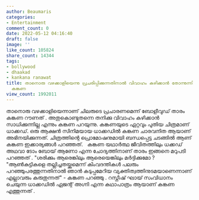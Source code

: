```yaml
---
author: Beaumaris
categories:
- Entertainment
comment_count: 0
date: 2022-05-12 04:16:40
draft: false
image: ''
like_count: 105824
share_count: 14344
tags:
- bollywood
- dhaakad
- kankana ranawat
title: താനൊരു വഴക്കാളിയെന്നു പ്രചരിപ്പിക്കുന്നതിനാൽ വിവാഹം കഴിക്കാൻ തോന്നുന്നില്ലെന്ന്
  കങ്കണ
view_count: 1992011
---
```


താനൊരു വഴക്കാളിയെന്നാണ് ചിലരുടെ പ്രചാരണമെന്ന് ബോളീവുഡ് താരം കങ്കണ റൗണത് . അതുകൊണ്ടുതന്നെ തനിക്കു വിവാഹം കഴിക്കാൻ സാധിക്കുന്നില്ല എന്നും കങ്കണ പറയുന്നു. കങ്കണയുടെ ഏറ്റവും പുതിയ ചിത്രമാണ് ധാക്കഡ്. ഒരു ആക്ഷൻ സിനിമയായ ധാക്കഡിൽ കങ്കണ ചാരവനിത ആയാണ് അഭിനയിക്കുന്നത്. ചിത്രത്തിന്റെ പ്രൊമോഷനുമായി ബന്ധപ്പെട്ട ചടങ്ങിൽ ആണ് കങ്കണ ഇക്കാര്യങ്ങൾ പറഞ്ഞത്. &nbsp; കങ്കണ യഥാർത്ഥ ജീവിതത്തിലും ധക്കഡ് അഥവാ ടോം ബോയ് ആണോ എന്ന ചോദ്യത്തിനാണ് താരം ഇങ്ങനെ മറുപടി പറഞ്ഞത് . "ശരിക്കും ആരെങ്കിലും ആരെയെങ്കിലും മർദ്ദിക്കുമോ ? "ആൺകുട്ടികളെ തല്ലിച്ചതയ്ക്കുമെന്ന് കിംവദന്തികൾ പലരും പറഞ്ഞുപരത്തുന്നതിനാൽ ഞാൻ കടുപ്പമേറിയ വ്യക്തിത്വത്തിനുടമയാണെന്നാണ് എല്ലാവരും കരുതുന്നത്" - കങ്കണ പറഞ്ഞു . റസ്നീഷ് ഘായ് സംവിധാനം ചെയുന്ന ധാക്കഡിൽ ഏജന്റ് അ​ഗ്നി എന്ന കഥാപാത്രം ആയാണ് കങ്കണ എത്തുന്നത് .